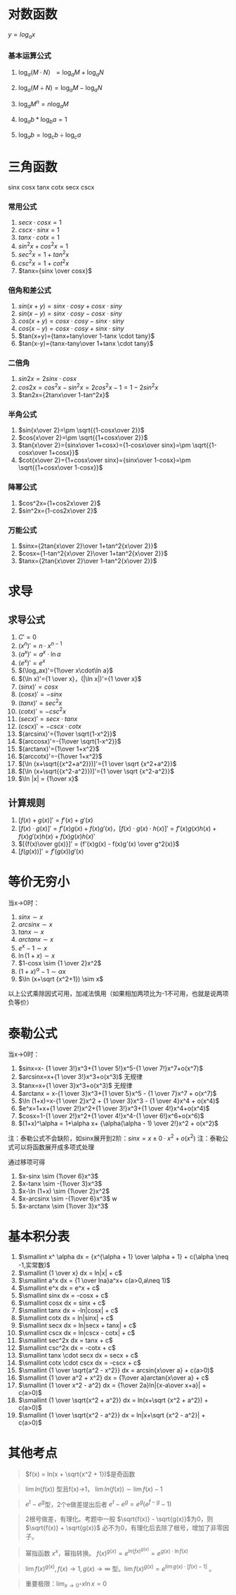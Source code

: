 # 对数函数
$y=log_ax$

### 基本运算公式
1. $\log_a (M·N）=\log_a M+\log_a N$

2. $\log_a (M÷N)=\log_a M-\log_a N$

3. $\log_a M^n=n\log_a M$

4. $\log_a b*\log_ba=1$

5. $\log_a b=\log_c b÷\log_c a$


# 三角函数
sinx cosx tanx cotx secx cscx

### 常用公式
1. $secx\cdot cosx=1$
2. $cscx\cdot sinx=1$
3. $tanx\cdot cotx=1$
4. $sin^2x+cos^2x=1$
5. $sec^2x=1+tan^2x$
6. $csc^2x=1+cot^2x$
7. $tanx={sinx \over cosx}$

### 倍角和差公式
1. $sin(x+y)=sinx\cdot cosy+cosx\cdot siny$
2. $sin(x-y)=sinx\cdot cosy-cosx\cdot siny$
3. $cos(x+y)=cosx\cdot cosy-sinx\cdot siny$
3. $cos(x-y)=cosx\cdot cosy+sinx\cdot siny$
4. $tan(x+y)={tanx+tany\over 1-tanx \cdot tany}$
5. $tan(x-y)={tanx-tany\over 1+tanx \cdot tany}$

### 二倍角
1. $sin2x=2sinx\cdot cosx$
2. $cos2x=cos^2x-sin^2x=2cos^2x-1=1-2sin^2x$
3. $tan2x={2tanx\over 1-tan^2x}$

### 半角公式
1. $sin{x\over 2}=\pm \sqrt{{1-cosx\over 2}}$
2. $cos{x\over 2}=\pm \sqrt{{1+cosx\over 2}}$
3. $tan{x\over 2}={sinx\over 1+cosx}={1-cosx\over sinx}=\pm \sqrt{{1-cosx\over 1+cosx}}$
4. $cot{x\over 2}={1+cosx\over sinx}={sinx\over 1-cosx}=\pm \sqrt{{1+cosx\over 1-cosx}}$

### 降幂公式
1. $cos^2x={1+cos2x\over 2}$
1. $sin^2x={1-cos2x\over 2}$

### 万能公式
1. $sinx={2tan{x\over 2}\over 1+tan^2{x\over 2}}$
2. $cosx={1-tan^2{x\over 2}\over 1+tan^2{x\over 2}}$
3. $tanx={2tan{x\over 2}\over 1-tan^2{x\over 2}}$


# 求导
## 求导公式
1. $C'=0$
2. $(x^n)'=n\cdot x^{n-1}$
3. $(a^x)'=a^x\cdot \ln a$
4. $(e^x)'=e^x$
5. $(\log_ax)'={1\over x\cdot\ln a}$
6. $(\ln x)'={1 \over x}，(|\ln x|)'={1 \over x}$
7. $(sinx)'=cosx$
8. $(cosx)'=-sinx$
9. $(tanx)'=sec^2x$
10. $(cotx)'=-csc^2x$
11. $(secx)'=secx\cdot tanx$
12. $(cscx)'=-cscx\cdot cotx$
13. $(arcsinx)'={1\over \sqrt{1-x^2}}$
14. $(arccosx)'=-{1\over \sqrt{1-x^2}}$
15. $(arctanx)'={1\over 1+x^2}$
16. $(arccotx)'=-{1\over 1+x^2}$
17. $[\ln (x+\sqrt{{x^2+a^2}})]'={1 \over \sqrt {x^2+a^2}}$
18. $[\ln (x+\sqrt{{x^2-a^2}})]'={1 \over \sqrt {x^2-a^2}}$
19. $\ln |x| = {1\over x}$

## 计算规则
1. $[f(x) + g(x)]' = f'(x) + g'(x)$
2. $[f(x) \cdot g(x)]' = f'(x)g(x) + f(x)g'(x)，[f(x) \cdot g(x) \cdot h(x)]' = f'(x)g(x)h(x) + f(x)g'(x)h(x) + f(x)g(x)h(x)'$
3. $[{f(x)\over g(x)}]' = {f'(x)g(x) - f(x)g'(x) \over g^2(x)}$
4. $[f(g(x))]'=f'(g(x))g'(x)$


# 等价无穷小

当x->0时：
1. $sinx \sim x$
2. $arcsinx \sim x$
3. $tanx \sim x$
4. $arctanx \sim x$
5. $e^x-1 \sim x$
6. $\ln (1+x) \sim x$
7. $1-cosx \sim {1 \over 2}x^2$
8. $(1+x)^ \alpha -1 \sim \alpha x$
9. $\ln (x+\sqrt {x^2+1}) \sim x$

以上公式乘除因式可用，加减法慎用（如果相加两项比为-1不可用，也就是说两项负等价）


# 泰勒公式

当x->0时：
1. $sinx=x- {1 \over 3!}x^3+{1 \over 5!}x^5-{1 \over 7!}x^7+o(x^7)$
2. $arcsinx=x+{1 \over 3!}x^3+o(x^3)$  无规律
3. $tanx=x+{1 \over 3}x^3+o(x^3)$  无规律
4. $arctanx = x-{1 \over 3}x^3+{1 \over 5}x^5 - {1 \over 7}x^7 + o(x^7)$
5. $\ln (1+x)=x-{1 \over 2}x^2 + {1 \over 3}x^3 - {1 \over 4}x^4 + o(x^4)$
6. $e^x=1+x+{1 \over 2!}x^2+{1 \over 3!}x^3+{1 \over 4!}x^4+o(x^4)$
7. $cosx=1-{1 \over 2!}x^2+{1 \over 4!}x^4-{1 \over 6!}x^6+o(x^6)$
8. $(1+x)^\alpha = 1+\alpha x+ {\alpha(\alpha - 1) \over 2!}x^2 + o(x^2)$

注：泰勒公式不会缺阶，如sinx展开到2阶：$sinx=x \pm 0\cdot x^2 + o(x^2)$
注：泰勒公式可以将函数展开成多项式处理


通过移项可得
1. $x-sinx \sim {1\over 6}x^3$
2. $x-tanx \sim -{1\over 3}x^3$
3. $x-\ln (1+x) \sim {1\over 2}x^2$
4. $x-arcsinx \sim -{1\over 6}x^3$ w
5. $x-arctanx \sim {1\over 3}x^3$

# 基本积分表
1. $\smallint x^ \alpha dx = {x^{\alpha + 1} \over \alpha + 1} + c(\alpha \neq -1,实常数)$
2. $\smallint {1 \over x} dx = ln|x| + c$
3. $\smallint a^x dx = {1 \over lna}a^x+ c(a>0,a\neq 1)$
4. $\smallint e^x dx = e^x + c$
5. $\smallint sinx dx = -cosx + c$
6. $\smallint cosx dx = sinx + c$
7. $\smallint tanx dx = -ln|cosx| + c$
8. $\smallint cotx dx = ln|sinx| + c$
9. $\smallint secx dx = ln|secx + tanx| + c$
10. $\smallint cscx dx = ln|cscx - cotx| + c$
11. $\smallint sec^2x dx = tanx + c$
12. $\smallint csc^2x dx = -cotx + c$
13. $\smallint tanx \cdot secx dx = secx + c$
14. $\smallint cotx \cdot cscx dx = -cscx + c$
15. $\smallint {1 \over \sqrt{a^2 - x^2}} dx = arcsin{x\over a} + c(a>0)$
16. $\smallint {1 \over a^2 + x^2} dx = {1\over a}arctan{x\over a} + c$
17. $\smallint {1 \over x^2 - a^2} dx = {1\over 2a}ln|{x-a\over x+a}| + c(a>0)$
18. $\smallint {1 \over \sqrt{x^2 + a^2}} dx = ln(x+\sqrt {x^2 + a^2}) + c(a>0)$
19. $\smallint {1 \over \sqrt{x^2 - a^2}} dx = ln|x+\sqrt {x^2 - a^2}| + c(a>0)$
   


# 其他考点

> $f(x) = ln(x + \sqrt{x^2 + 1})$是奇函数

> $\lim ln(f(x))$ 型且f(x)->1， $\lim ln(f(x)) \sim \lim f(x)-1$
 
> $e^t-e^g$型，2个e做差提出后者 $e^t-e^g=e^g(e^{f-g}-1)$
 
> 2根号做差，有理化。考题中一般 $\sqrt{f(x)} - \sqrt{g(x)}$为0，则 $\sqrt{f(x)} + \sqrt{g(x)}$ 必不为0，有理化后去除了根号，增加了非零因子。
 
> 幂指函数 $x^x$，幂指转换。 $f(x)^{g(x)}=e^{ln(fx)^{g(x)}}=e^{g(x)\cdot \ln f(x)}$
 
> $\lim f(x)^{g(x)},f(x)\to 1,g(x)\to \infty$ 型。$\lim f(x)^{g(x)}=e^{\lim g(x)\cdot [f(x)-1]}$ 。

> 重要极限：$\lim_{x \to 0^+} x\ln x=0$

